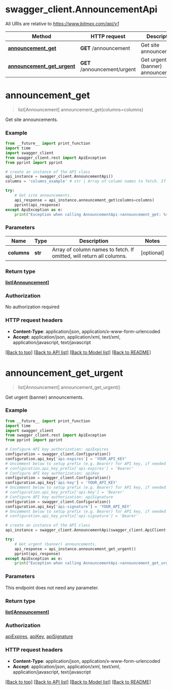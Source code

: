 # swagger_client.AnnouncementApi

All URIs are relative to *https://www.bitmex.com/api/v1*

Method | HTTP request | Description
------------- | ------------- | -------------
[**announcement_get**](AnnouncementApi.md#announcement_get) | **GET** /announcement | Get site announcements.
[**announcement_get_urgent**](AnnouncementApi.md#announcement_get_urgent) | **GET** /announcement/urgent | Get urgent (banner) announcements.


# **announcement_get**
> list[Announcement] announcement_get(columns=columns)

Get site announcements.

### Example
```python
from __future__ import print_function
import time
import swagger_client
from swagger_client.rest import ApiException
from pprint import pprint

# create an instance of the API class
api_instance = swagger_client.AnnouncementApi()
columns = 'columns_example' # str | Array of column names to fetch. If omitted, will return all columns. (optional)

try:
    # Get site announcements.
    api_response = api_instance.announcement_get(columns=columns)
    pprint(api_response)
except ApiException as e:
    print("Exception when calling AnnouncementApi->announcement_get: %s\n" % e)
```

### Parameters

Name | Type | Description  | Notes
------------- | ------------- | ------------- | -------------
 **columns** | **str**| Array of column names to fetch. If omitted, will return all columns. | [optional] 

### Return type

[**list[Announcement]**](Announcement.md)

### Authorization

No authorization required

### HTTP request headers

 - **Content-Type**: application/json, application/x-www-form-urlencoded
 - **Accept**: application/json, application/xml, text/xml, application/javascript, text/javascript

[[Back to top]](#) [[Back to API list]](../README.md#documentation-for-api-endpoints) [[Back to Model list]](../README.md#documentation-for-models) [[Back to README]](../README.md)

# **announcement_get_urgent**
> list[Announcement] announcement_get_urgent()

Get urgent (banner) announcements.

### Example
```python
from __future__ import print_function
import time
import swagger_client
from swagger_client.rest import ApiException
from pprint import pprint

# Configure API key authorization: apiExpires
configuration = swagger_client.Configuration()
configuration.api_key['api-expires'] = 'YOUR_API_KEY'
# Uncomment below to setup prefix (e.g. Bearer) for API key, if needed
# configuration.api_key_prefix['api-expires'] = 'Bearer'
# Configure API key authorization: apiKey
configuration = swagger_client.Configuration()
configuration.api_key['api-key'] = 'YOUR_API_KEY'
# Uncomment below to setup prefix (e.g. Bearer) for API key, if needed
# configuration.api_key_prefix['api-key'] = 'Bearer'
# Configure API key authorization: apiSignature
configuration = swagger_client.Configuration()
configuration.api_key['api-signature'] = 'YOUR_API_KEY'
# Uncomment below to setup prefix (e.g. Bearer) for API key, if needed
# configuration.api_key_prefix['api-signature'] = 'Bearer'

# create an instance of the API class
api_instance = swagger_client.AnnouncementApi(swagger_client.ApiClient(configuration))

try:
    # Get urgent (banner) announcements.
    api_response = api_instance.announcement_get_urgent()
    pprint(api_response)
except ApiException as e:
    print("Exception when calling AnnouncementApi->announcement_get_urgent: %s\n" % e)
```

### Parameters
This endpoint does not need any parameter.

### Return type

[**list[Announcement]**](Announcement.md)

### Authorization

[apiExpires](../README.md#apiExpires), [apiKey](../README.md#apiKey), [apiSignature](../README.md#apiSignature)

### HTTP request headers

 - **Content-Type**: application/json, application/x-www-form-urlencoded
 - **Accept**: application/json, application/xml, text/xml, application/javascript, text/javascript

[[Back to top]](#) [[Back to API list]](../README.md#documentation-for-api-endpoints) [[Back to Model list]](../README.md#documentation-for-models) [[Back to README]](../README.md)

